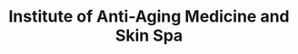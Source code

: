 ---
title: "Institute of Anti-Aging Medicine and Skin Spa"
url: /houston/institute-of-anti-aging-medicine-and-skin-spa/
shop: Kosmetik
---